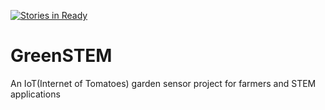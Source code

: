 [![Stories in Ready](https://badge.waffle.io/codeforraleigh/GreenSTEM.png?label=ready&title=Ready)](https://waffle.io/codeforraleigh/GreenSTEM)
# GreenSTEM
An IoT(Internet of Tomatoes) garden sensor project for farmers and STEM applications
